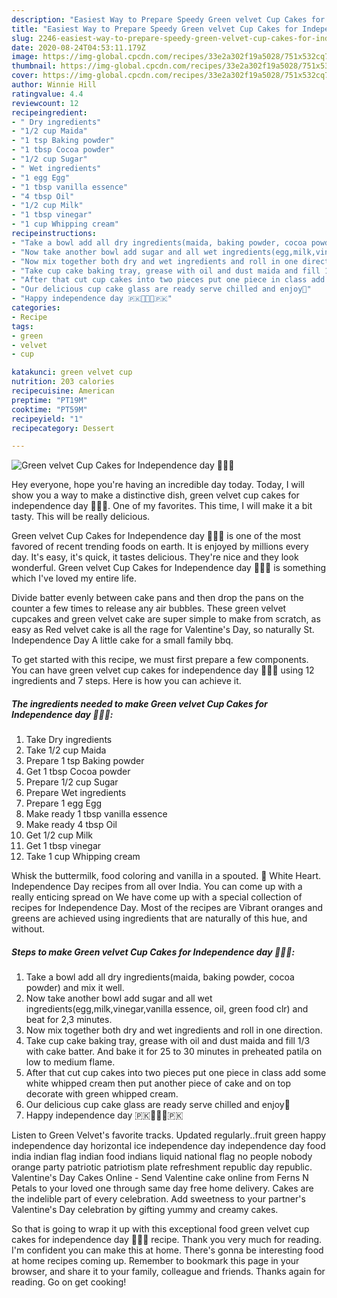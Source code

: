```yaml
---
description: "Easiest Way to Prepare Speedy Green velvet Cup Cakes for Independence day 💚💚🤍"
title: "Easiest Way to Prepare Speedy Green velvet Cup Cakes for Independence day 💚💚🤍"
slug: 2246-easiest-way-to-prepare-speedy-green-velvet-cup-cakes-for-independence-day
date: 2020-08-24T04:53:11.179Z
image: https://img-global.cpcdn.com/recipes/33e2a302f19a5028/751x532cq70/green-velvet-cup-cakes-for-independence-day-💚💚🤍-recipe-main-photo.jpg
thumbnail: https://img-global.cpcdn.com/recipes/33e2a302f19a5028/751x532cq70/green-velvet-cup-cakes-for-independence-day-💚💚🤍-recipe-main-photo.jpg
cover: https://img-global.cpcdn.com/recipes/33e2a302f19a5028/751x532cq70/green-velvet-cup-cakes-for-independence-day-💚💚🤍-recipe-main-photo.jpg
author: Winnie Hill
ratingvalue: 4.4
reviewcount: 12
recipeingredient:
- " Dry ingredients"
- "1/2 cup Maida"
- "1 tsp Baking powder"
- "1 tbsp Cocoa powder"
- "1/2 cup Sugar"
- " Wet ingredients"
- "1 egg Egg"
- "1 tbsp vanilla essence"
- "4 tbsp Oil"
- "1/2 cup Milk"
- "1 tbsp vinegar"
- "1 cup Whipping cream"
recipeinstructions:
- "Take a bowl add all dry ingredients(maida, baking powder, cocoa powder) and mix it well."
- "Now take another bowl add sugar and all wet ingredients(egg,milk,vinegar,vanilla essence, oil, green food clr) and beat for 2,3 minutes."
- "Now mix together both dry and wet ingredients and roll in one direction."
- "Take cup cake baking tray, grease with oil and dust maida and fill 1/3 with cake batter. And bake it for 25 to 30 minutes in preheated patila on low to medium flame."
- "After that cut cup cakes into two pieces put one piece in class add some white whipped cream then put another piece of cake and on top decorate with green whipped cream."
- "Our delicious cup cake glass are ready serve chilled and enjoy💚"
- "Happy independence day 🇵🇰💚💚🤍🇵🇰"
categories:
- Recipe
tags:
- green
- velvet
- cup

katakunci: green velvet cup 
nutrition: 203 calories
recipecuisine: American
preptime: "PT19M"
cooktime: "PT59M"
recipeyield: "1"
recipecategory: Dessert

---
```



![Green velvet Cup Cakes for Independence day 💚💚🤍](https://img-global.cpcdn.com/recipes/33e2a302f19a5028/751x532cq70/green-velvet-cup-cakes-for-independence-day-💚💚🤍-recipe-main-photo.jpg)

Hey everyone, hope you're having an incredible day today. Today, I will show you a way to make a distinctive dish, green velvet cup cakes for independence day 💚💚🤍. One of my favorites. This time, I will make it a bit tasty. This will be really delicious.

Green velvet Cup Cakes for Independence day 💚💚🤍 is one of the most favored of recent trending foods on earth. It is enjoyed by millions every day. It's easy, it's quick, it tastes delicious. They're nice and they look wonderful. Green velvet Cup Cakes for Independence day 💚💚🤍 is something which I've loved my entire life.

Divide batter evenly between cake pans and then drop the pans on the counter a few times to release any air bubbles. These green velvet cupcakes and green velvet cake are super simple to make from scratch, as easy as Red velvet cake is all the rage for Valentine&#39;s Day, so naturally St. Independence Day A little cake for a small family bbq.


To get started with this recipe, we must first prepare a few components. You can have green velvet cup cakes for independence day 💚💚🤍 using 12 ingredients and 7 steps. Here is how you can achieve it.

<!--inarticleads1-->

##### The ingredients needed to make Green velvet Cup Cakes for Independence day 💚💚🤍:

1. Take  Dry ingredients
1. Take 1/2 cup Maida
1. Prepare 1 tsp Baking powder
1. Get 1 tbsp Cocoa powder
1. Prepare 1/2 cup Sugar
1. Prepare  Wet ingredients
1. Prepare 1 egg Egg
1. Make ready 1 tbsp vanilla essence
1. Make ready 4 tbsp Oil
1. Get 1/2 cup Milk
1. Get 1 tbsp vinegar
1. Take 1 cup Whipping cream


Whisk the buttermilk, food coloring and vanilla in a spouted. 🤍 White Heart. Independence Day recipes from all over India. You can come up with a really enticing spread on We have come up with a special collection of recipes for Independence Day. Most of the recipes are Vibrant oranges and greens are achieved using ingredients that are naturally of this hue, and without. 

<!--inarticleads2-->

##### Steps to make Green velvet Cup Cakes for Independence day 💚💚🤍:

1. Take a bowl add all dry ingredients(maida, baking powder, cocoa powder) and mix it well.
1. Now take another bowl add sugar and all wet ingredients(egg,milk,vinegar,vanilla essence, oil, green food clr) and beat for 2,3 minutes.
1. Now mix together both dry and wet ingredients and roll in one direction.
1. Take cup cake baking tray, grease with oil and dust maida and fill 1/3 with cake batter. And bake it for 25 to 30 minutes in preheated patila on low to medium flame.
1. After that cut cup cakes into two pieces put one piece in class add some white whipped cream then put another piece of cake and on top decorate with green whipped cream.
1. Our delicious cup cake glass are ready serve chilled and enjoy💚
1. Happy independence day 🇵🇰💚💚🤍🇵🇰


Listen to Green Velvet&#39;s favorite tracks. Updated regularly..fruit green happy independence day horizontal ice independence day independence day food india indian flag indian food indians liquid national flag no people nobody orange party patriotic patriotism plate refreshment republic day republic. Valentine&#39;s Day Cakes Online - Send Valentine cake online from Ferns N Petals to your loved one through same day free home delivery. Cakes are the indelible part of every celebration. Add sweetness to your partner&#39;s Valentine&#39;s Day celebration by gifting yummy and creamy cakes. 

So that is going to wrap it up with this exceptional food green velvet cup cakes for independence day 💚💚🤍 recipe. Thank you very much for reading. I'm confident you can make this at home. There's gonna be interesting food at home recipes coming up. Remember to bookmark this page in your browser, and share it to your family, colleague and friends. Thanks again for reading. Go on get cooking!
